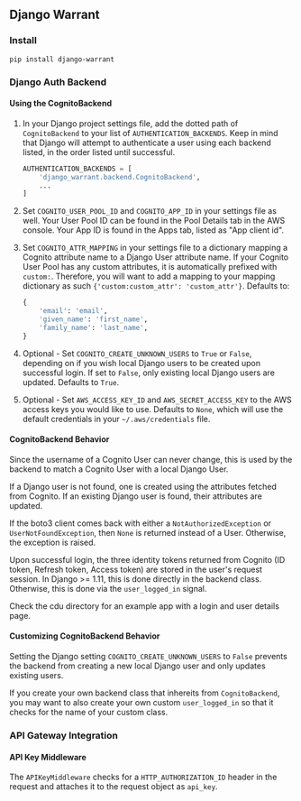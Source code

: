 ## Django Warrant

### Install

`pip install django-warrant`

### Django Auth Backend
#### Using the CognitoBackend
1. In your Django project settings file, add the dotted path of
`CognitoBackend` to your list of `AUTHENTICATION_BACKENDS`.
Keep in mind that Django will attempt to authenticate a user using
each backend listed, in the order listed until successful.

    ```python
    AUTHENTICATION_BACKENDS = [
        'django_warrant.backend.CognitoBackend',
        ...
    ]
    ```
2. Set `COGNITO_USER_POOL_ID` and `COGNITO_APP_ID` in your settings file as well.
Your User Pool ID can be found in the Pool Details tab in the AWS console.
Your App ID is found in the Apps tab, listed as "App client id".

3. Set `COGNITO_ATTR_MAPPING` in your settings file to a dictionary mapping a
Cognito attribute name to a Django User attribute name.
If your Cognito User Pool has any custom attributes, it is automatically
prefixed with `custom:`. Therefore, you will want to add a mapping to your
mapping dictionary as such `{'custom:custom_attr': 'custom_attr'}`.
Defaults to:
    ```python
    {
        'email': 'email',
        'given_name': 'first_name',
        'family_name': 'last_name',
    }
    ```
4. Optional - Set `COGNITO_CREATE_UNKNOWN_USERS` to `True` or `False`, depending on if
you wish local Django users to be created upon successful login. If set to `False`,
only existing local Django users are updated.
Defaults to `True`.

5. Optional - Set `AWS_ACCESS_KEY_ID` and `AWS_SECRET_ACCESS_KEY`
to the AWS access keys you would like to use.
Defaults to `None`, which will use the default credentials in your `~/.aws/credentials` file.

#### CognitoBackend Behavior
Since the username of a Cognito User can never change,
this is used by the backend to match a Cognito User with a local Django
User.

If a Django user is not found, one is created using the attributes
fetched from Cognito. If an existing Django user is found, their
attributes are updated.

If the boto3 client comes back with either a `NotAuthorizedException` or
`UserNotFoundException`, then `None` is returned instead of a User.
Otherwise, the exception is raised.

Upon successful login, the three identity tokens returned from Cognito
(ID token, Refresh token, Access token) are stored in the user's request
session. In Django >= 1.11, this is done directly in the backend class.
Otherwise, this is done via the `user_logged_in` signal.

Check the cdu directory for an example app with a login and
user details page.

#### Customizing CognitoBackend Behavior
Setting the Django setting `COGNITO_CREATE_UNKNOWN_USERS` to `False` prevents the backend
from creating a new local Django user and only updates existing users.

If you create your own backend class that inhereits from `CognitoBackend`, you may
want to also create your own custom `user_logged_in` so that it checks
for the name of your custom class.

### API Gateway Integration

#### API Key Middleware
The `APIKeyMiddleware` checks for a `HTTP_AUTHORIZATION_ID` header
in the request and attaches it to the request object as `api_key`.


